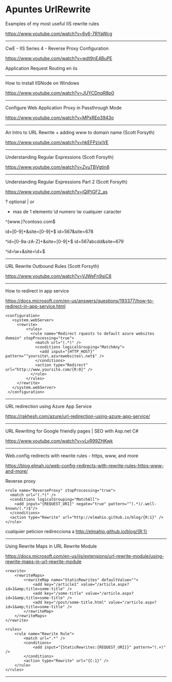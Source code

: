 # Apuntes UrlRewrite

Examples of my most useful IIS rewrite rules

https://www.youtube.com/watch?v=6v6-7RYaWcg

___

CwE - IIS Series 4 - Reverse Proxy Configuration

https://www.youtube.com/watch?v=wdt9nE4BuPE

Application Request Routing en iis



___

How to install IISNode on Windows

https://www.youtube.com/watch?v=JUYCDnqR8p0

___

Configure Web Application Proxy in Passthrough Mode

https://www.youtube.com/watch?v=MPxREp3943o


___

An Intro to URL Rewrite + adding www to domain name (Scott Forsyth)

https://www.youtube.com/watch?v=hkEFPzixiVE






___

Understanding Regular Expressions (Scott Forsyth)

https://www.youtube.com/watch?v=ZvuTBVgtin8

___

Understanding Regular Expressions Part 2 (Scott Forsyth)

https://www.youtube.com/watch?v=jQIPiGF2_as

? optional
| or
+ mas de 1 elemento
\d numero
\w cualquier caracter

^(www\.)?contoso\.com$

id=[0-9]+&site=[0-9]+$    id=567&site=678

^id=[0-9a-zA-Z]+&site=[0-9]+$  id=567abcdd&site=679

^id=\w+&site=\d+$





___


URL Rewrite Outbound Rules (Scott Forsyth)

https://www.youtube.com/watch?v=VJWeFn9siC8

___

How to redirect in app service

https://docs.microsoft.com/en-us/answers/questions/193377/how-to-redirect-in-app-service.html


~~~
<configuration>
   <system.webServer>  
     <rewrite>  
         <rules>  
           <rule name="Redirect rquests to default azure websites domain" stopProcessing="true">
             <match url="(.*)" />  
             <conditions logicalGrouping="MatchAny">
               <add input="{HTTP_HOST}" pattern="^yoursite\.azurewebsites\.net$" />
             </conditions>
             <action type="Redirect" url="http://www.yoursite.com/{R:0}" />  
           </rule>  
         </rules>  
     </rewrite>  
   </system.webServer>  
 </configuration>
~~~









___

URL redirection using Azure App Service

https://rakhesh.com/azure/url-redirection-using-azure-app-service/

___
URL Rewriting for Google friendly pages | SEO with Asp.net C#

https://www.youtube.com/watch?v=vLvR99ZHKwk



___

Web.config redirects with rewrite rules - https, www, and more

https://blog.elmah.io/web-config-redirects-with-rewrite-rules-https-www-and-more/


Reverse proxy
~~~
<rule name="ReverseProxy" stopProcessing="true">
  <match url="(.*)" />
  <conditions logicalGrouping="MatchAll">
    <add input="{REQUEST_URI}" negate="true" pattern="^(.*)/.well-known/(.*)$"/>
  </conditions>
  <action type="Rewrite" url="http://elmahio.github.io/blog/{R:1}" />
</rule>

~~~

cualquier peticion redirecciona a http://elmahio.github.io/blog/{R:1}

___

Using Rewrite Maps in URL Rewrite Module

https://docs.microsoft.com/en-us/iis/extensions/url-rewrite-module/using-rewrite-maps-in-url-rewrite-module

~~~
<rewrite>
    <rewriteMaps>
        <rewriteMap name="StaticRewrites" defaultValue="">
            <add key="/article1" value="/article.aspx?id=1&amp;title=some-title" />
            <add key="/some-title" value="/article.aspx?id=1&amp;title=some-title" />
            <add key="/post/some-title.html" value="/article.aspx?id=1&amp;title=some-title" />
        </rewriteMap>
    </rewriteMaps>
</rewrite>
~~~

~~~
<rules>
    <rule name="Rewrite Rule">
        <match url=".*" />
        <conditions>
            <add input="{StaticRewrites:{REQUEST_URI}}" pattern="(.+)" />
        </conditions>
        <action type="Rewrite" url="{C:1}" />
    </rule>
</rules>
~~~



___







